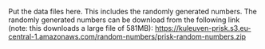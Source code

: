 Put the data files here. This includes the randomly generated numbers. The randomly generated numbers can be download from the following link (note: this downloads a large file of 581MB): https://kuleuven-prisk.s3.eu-central-1.amazonaws.com/random-numbers/prisk-random-numbers.zip